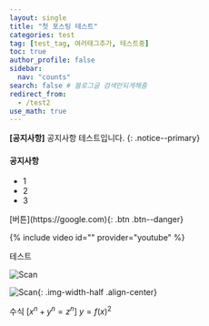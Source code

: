 ```yaml
---
layout: single
title: "첫 포스팅 테스트"
categories: test
tag: [test_tag, 여러태그추가, 테스트중]
toc: true
author_profile: false
sidebar:
  nav: "counts"
search: false # 블로그글 검색안되게해줌
redirect_from:
  - /test2
use_math: true
---
```


**[공지사항]** 공지사항 테스트입니다.
{: .notice--primary}

<div class="notice--success">
<h4>공지사항</h4>
<ul>
  <li>1</li>
  <li>2</li>
  <li>3</li>
</ul>
</div>
[버튼](https://google.com){: .btn .btn--danger}

{% include video id="" provider="youtube" %}

테스트

![Scan](https://user-images.githubusercontent.com/96971417/231450953-c0d52b18-d70f-4d5d-b634-d8847150352f.jpg)

![Scan]({{site.url}}/images/Scan.jpg){: .img-width-half .align-center}

수식
$[x^n + y^n = z^n]$
$y = f(x)^2$
